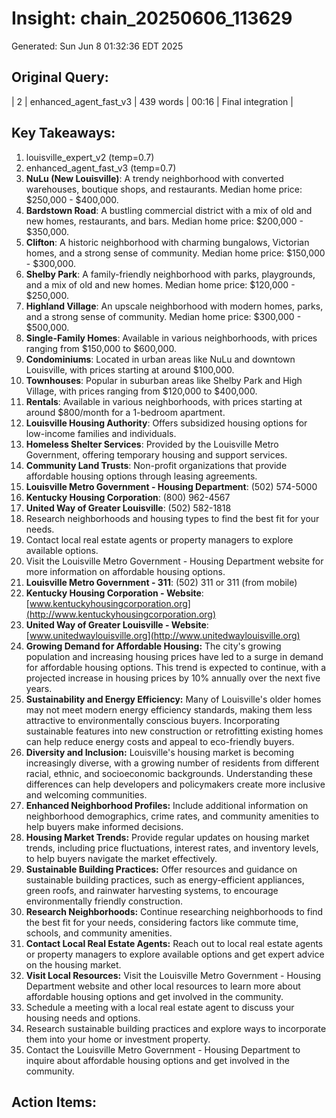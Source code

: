 # Insight: chain_20250606_113629
Generated: Sun Jun  8 01:32:36 EDT 2025

## Original Query:
| 2 | enhanced_agent_fast_v3 | 439 words | 00:16 | Final integration |

## Key Takeaways:
1. louisville_expert_v2 (temp=0.7)
2. enhanced_agent_fast_v3 (temp=0.7)
1. **NuLu (New Louisville)**: A trendy neighborhood with converted warehouses, boutique shops, and restaurants. Median home price: $250,000 - $400,000.
2. **Bardstown Road**: A bustling commercial district with a mix of old and new homes, restaurants, and bars. Median home price: $200,000 - $350,000.
3. **Clifton**: A historic neighborhood with charming bungalows, Victorian homes, and a strong sense of community. Median home price: $150,000 - $300,000.
4. **Shelby Park**: A family-friendly neighborhood with parks, playgrounds, and a mix of old and new homes. Median home price: $120,000 - $250,000.
5. **Highland Village**: An upscale neighborhood with modern homes, parks, and a strong sense of community. Median home price: $300,000 - $500,000.
1. **Single-Family Homes**: Available in various neighborhoods, with prices ranging from $150,000 to $600,000.
2. **Condominiums**: Located in urban areas like NuLu and downtown Louisville, with prices starting at around $100,000.
3. **Townhouses**: Popular in suburban areas like Shelby Park and High Village, with prices ranging from $120,000 to $400,000.
4. **Rentals**: Available in various neighborhoods, with prices starting at around $800/month for a 1-bedroom apartment.
1. **Louisville Housing Authority**: Offers subsidized housing options for low-income families and individuals.
2. **Homeless Shelter Services**: Provided by the Louisville Metro Government, offering temporary housing and support services.
3. **Community Land Trusts**: Non-profit organizations that provide affordable housing options through leasing agreements.
1. **Louisville Metro Government - Housing Department**: (502) 574-5000
2. **Kentucky Housing Corporation**: (800) 962-4567
3. **United Way of Greater Louisville**: (502) 582-1818
1. Research neighborhoods and housing types to find the best fit for your needs.
2. Contact local real estate agents or property managers to explore available options.
3. Visit the Louisville Metro Government - Housing Department website for more information on affordable housing options.
1. **Louisville Metro Government - 311**: (502) 311 or 311 (from mobile)
2. **Kentucky Housing Corporation - Website**: [www.kentuckyhousingcorporation.org](http://www.kentuckyhousingcorporation.org)
3. **United Way of Greater Louisville - Website**: [www.unitedwaylouisville.org](http://www.unitedwaylouisville.org)
1. **Growing Demand for Affordable Housing:** The city's growing population and increasing housing prices have led to a surge in demand for affordable housing options. This trend is expected to continue, with a projected increase in housing prices by 10% annually over the next five years.
2. **Sustainability and Energy Efficiency:** Many of Louisville's older homes may not meet modern energy efficiency standards, making them less attractive to environmentally conscious buyers. Incorporating sustainable features into new construction or retrofitting existing homes can help reduce energy costs and appeal to eco-friendly buyers.
3. **Diversity and Inclusion:** Louisville's housing market is becoming increasingly diverse, with a growing number of residents from different racial, ethnic, and socioeconomic backgrounds. Understanding these differences can help developers and policymakers create more inclusive and welcoming communities.
1. **Enhanced Neighborhood Profiles:** Include additional information on neighborhood demographics, crime rates, and community amenities to help buyers make informed decisions.
2. **Housing Market Trends:** Provide regular updates on housing market trends, including price fluctuations, interest rates, and inventory levels, to help buyers navigate the market effectively.
3. **Sustainable Building Practices:** Offer resources and guidance on sustainable building practices, such as energy-efficient appliances, green roofs, and rainwater harvesting systems, to encourage environmentally friendly construction.
1. **Research Neighborhoods:** Continue researching neighborhoods to find the best fit for your needs, considering factors like commute time, schools, and community amenities.
2. **Contact Local Real Estate Agents:** Reach out to local real estate agents or property managers to explore available options and get expert advice on the housing market.
3. **Visit Local Resources:** Visit the Louisville Metro Government - Housing Department website and other local resources to learn more about affordable housing options and get involved in the community.
1. Schedule a meeting with a local real estate agent to discuss your housing needs and options.
2. Research sustainable building practices and explore ways to incorporate them into your home or investment property.
3. Contact the Louisville Metro Government - Housing Department to inquire about affordable housing options and get involved in the community.

## Action Items:

